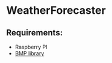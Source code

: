 # WeatherForecaster

## Requirements:
- Raspberry PI
- [BMP library](https://github.com/adafruit/Adafruit_Python_BMP)